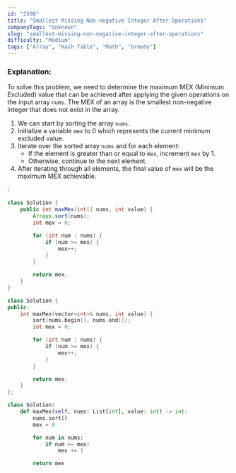 ```yaml
---
id: "2598"
title: "Smallest Missing Non-negative Integer After Operations"
companyTags: "Unknown"
slug: "smallest-missing-non-negative-integer-after-operations"
difficulty: "Medium"
tags: ["Array", "Hash Table", "Math", "Greedy"]
---
```


### Explanation:
To solve this problem, we need to determine the maximum MEX (Minimum Excluded) value that can be achieved after applying the given operations on the input array `nums`. The MEX of an array is the smallest non-negative integer that does not exist in the array.

1. We can start by sorting the array `nums`.
2. Initialize a variable `mex` to 0 which represents the current minimum excluded value.
3. Iterate over the sorted array `nums` and for each element:
   - If the element is greater than or equal to `mex`, increment `mex` by 1.
   - Otherwise, continue to the next element.
4. After iterating through all elements, the final value of `mex` will be the maximum MEX achievable.

:

```java
class Solution {
    public int maxMex(int[] nums, int value) {
        Arrays.sort(nums);
        int mex = 0;

        for (int num : nums) {
            if (num >= mex) {
                mex++;
            }
        }

        return mex;
    }
}
```

```cpp
class Solution {
public:
    int maxMex(vector<int>& nums, int value) {
        sort(nums.begin(), nums.end());
        int mex = 0;

        for (int num : nums) {
            if (num >= mex) {
                mex++;
            }
        }

        return mex;
    }
};
```

```python
class Solution:
    def maxMex(self, nums: List[int], value: int) -> int:
        nums.sort()
        mex = 0

        for num in nums:
            if num >= mex:
                mex += 1

        return mex
```